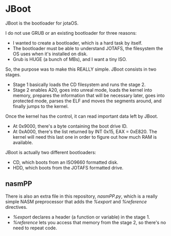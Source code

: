# JBoot

JBoot is the bootloader for jotaOS.

I do not use GRUB or an existing bootloader for three reasons:
- I wanted to create a bootloader, which is a hard task by itself.
- The bootloader must be able to understand JOTAFS, the filesystem the OS uses when it's installed on disk.
- Grub is HUGE (a bunch of MBs), and I want a tiny ISO.

So, the purpose was to make this REALLY simple. JBoot consists in two stages.

- Stage 1 basically loads the CD filesystem and runs the stage 2.
- Stage 2 enables A20, goes into unreal mode, loads the kernel into memory,
prepares the information that will be necessary later, goes into protected
mode, parses the ELF and moves the segments around, and finally jumps to the kernel.

Once the kernel has the control, it can read important data left by JBoot.
- At 0x9000, there's a byte containing the boot drive ID.
- At 0xA000, there's the list returned by INT 0x15, EAX = 0xE820. The kernel will need this last one in order to figure out how much RAM is available.

JBoot is actually two different bootloaders:
- CD, which boots from an ISO9660 formatted disk.
- HDD, which boots from the JOTAFS formatted drive.

## nasmPP
There is also an extra file in this repository, _nasmPP.py_, which is a really simple NASM preprocessor that adds the _%export_ and _%reference_ directives.
- _%export_ declares a header (a function or variable) in the stage 1.
- _%reference_ lets you access that memory from the stage 2, so there's no need to repeat code.
